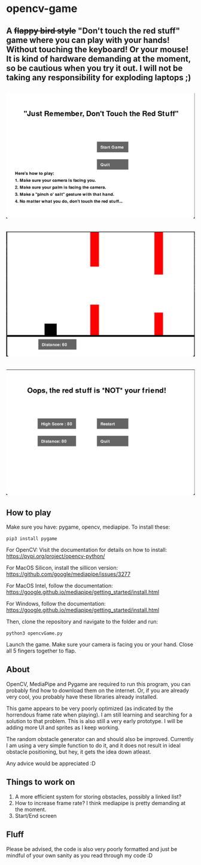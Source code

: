 # opencv-game
A ~~flappy bird style~~ "Don't touch the red stuff" game where you can play with your hands! Without touching the keyboard! Or your mouse! It is kind of hardware demanding at the moment, so be cautious
when you try it out. I will not be taking any responsibility for exploding laptops ;)
---
![Screenshot1](/media/screenshot1.png "Start Page")
---
![Screenshot2](/media/screenshot2.png "Gameplay")
---
![Screenshot3](/media/screenshot3.png "End Page")
---

## How to play
Make sure you have: pygame, opencv, mediapipe. To install these:
```
pip3 install pygame
```
For OpenCV: Visit the documentation for details on how to install: https://pypi.org/project/opencv-python/

For MacOS Silicon, install the sillicon version: https://github.com/google/mediapipe/issues/3277

For MacOS Intel, follow the documentation: https://google.github.io/mediapipe/getting_started/install.html

For Windows, follow the documentation: https://google.github.io/mediapipe/getting_started/install.html

Then, clone the repository and navigate to the folder and run:
```
python3 opencvGame.py
```
Launch the game. Make sure your camera is facing you or your hand. Close all 5 fingers together to flap.

## About
OpenCV, MediaPipe and Pygame are required to run this program, you can probably find how to download them on the internet.
Or, if you are already very cool, you probably have these libraries already installed.

This game appears to be very poorly optimized (as indicated by the horrendous frame rate when playing). I am still learning and searching for a solution to that problem.
This is also still a very early prototype. I will be adding more UI and sprites as I keep working.

The random obstacle generator can and should also be improved. Currently I am using a very simple function to do it, and it does not result in ideal obstacle positioning, but hey, it gets the idea down atleast.

Any advice would be appreciated :D

## Things to work on
1. A more efficient system for storing obstacles, possibly a linked list?
2. How to increase frame rate? I think mediapipe is pretty demanding at the moment.
3. Start/End screen

## Fluff
Please be advised, the code is also very poorly formatted and just be mindful of your own sanity as you read through my code :D
